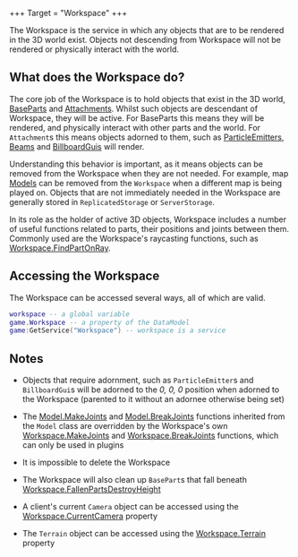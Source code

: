 +++
Target = "Workspace"
+++

The Workspace is the service in which any objects that are to be rendered in the 3D world exist. Objects not descending from Workspace will not be rendered or physically interact with the world.## What does the Workspace do?The core job of the Workspace is to hold objects that exist in the 3D world, [BaseParts](https://developer.roblox.com/api-reference/class/BasePart) and [Attachments](https://developer.roblox.com/api-reference/class/Attachment). Whilst such objects are descendant of Workspace, they will be active. For BaseParts this means they will be rendered, and physically interact with other parts and the world. For `Attachment`s this means objects adorned to them, such as [ParticleEmitters](https://developer.roblox.com/api-reference/class/ParticleEmitter), [Beams](https://developer.roblox.com/api-reference/class/Beam) and [BillboardGuis](https://developer.roblox.com/api-reference/class/BillboardGui) will render.Understanding this behavior is important, as it means objects can be removed from the Workspace when they are not needed. For example, map [Models](https://developer.roblox.com/api-reference/class/Model) can be removed from the `Workspace` when a different map is being played on. Objects that are not immediately needed in the Workspace are generally stored in `ReplicatedStorage` or `ServerStorage`.In its role as the holder of active 3D objects, Workspace includes a number of useful functions related to parts, their positions and joints between them. Commonly used are the Workspace's raycasting functions, such as [Workspace.FindPartOnRay](https://developer.roblox.com/api-reference/function/Workspace/FindPartOnRay).## Accessing the WorkspaceThe Workspace can be accessed several ways, all of which are valid.```luaworkspace -- a global variablegame.Workspace -- a property of the DataModelgame:GetService("Workspace") -- workspace is a service```## Notes - Objects that require adornment, such as `ParticleEmitter`s and `BillboardGui`s will be adorned to the *0, 0, 0* position when adorned to the Workspace (parented to it without an adornee otherwise being set) - The [Model.MakeJoints](https://developer.roblox.com/api-reference/function/Model/MakeJoints) and [Model.BreakJoints](https://developer.roblox.com/api-reference/function/Model/BreakJoints) functions inherited from the `Model` class are overridden by the Workspace's own [Workspace.MakeJoints](https://developer.roblox.com/api-reference/function/Workspace/MakeJoints) and [Workspace.BreakJoints](https://developer.roblox.com/api-reference/function/Workspace/BreakJoints) functions, which can only be used in plugins - It is impossible to delete the Workspace - The Workspace will also clean up `BasePart`s that fall beneath [Workspace.FallenPartsDestroyHeight](https://developer.roblox.com/api-reference/property/Workspace/FallenPartsDestroyHeight) - A client's current `Camera` object can be accessed using the [Workspace.CurrentCamera](https://developer.roblox.com/api-reference/property/Workspace/CurrentCamera) property - The `Terrain` object can be accessed using the [Workspace.Terrain](https://developer.roblox.com/api-reference/property/Workspace/Terrain) property